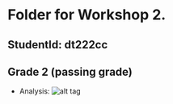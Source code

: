 # Folder for Workshop 2.
## StudentId: dt222cc

## Grade 2 (passing grade)
- Analysis: ![alt tag](http://yuml.me/f3fe770d)